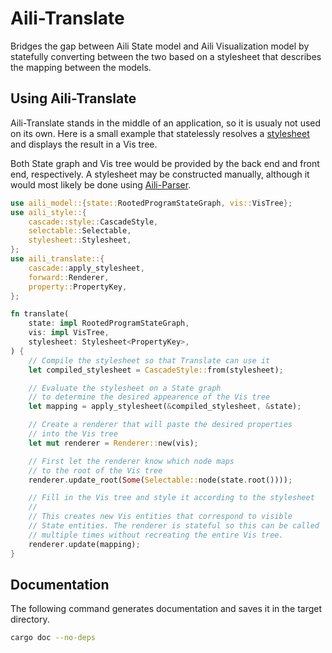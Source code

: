 # Aili-Translate

Bridges the gap between Aili State model and Aili Visualization model
by statefully converting between the two based on a stylesheet
that describes the mapping between the models.

## Using Aili-Translate

Aili-Translate stands in the middle of an application, so it is usualy
not used on its own. Here is a small example that statelessly
resolves a [stylesheet](../style) and displays the result in a Vis tree.

Both State graph and Vis tree would be provided by the back end
and front end, respectively. A stylesheet may be constructed
manually, although it would most likely be done using
[Aili-Parser](../parser).

```rust
use aili_model::{state::RootedProgramStateGraph, vis::VisTree};
use aili_style::{
    cascade::style::CascadeStyle,
    selectable::Selectable,
    stylesheet::Stylesheet,
};
use aili_translate::{
    cascade::apply_stylesheet,
    forward::Renderer,
    property::PropertyKey,
};

fn translate(
    state: impl RootedProgramStateGraph,
    vis: impl VisTree,
    stylesheet: Stylesheet<PropertyKey>,
) {
    // Compile the stylesheet so that Translate can use it
    let compiled_stylesheet = CascadeStyle::from(stylesheet);

    // Evaluate the stylesheet on a State graph
    // to determine the desired appearence of the Vis tree
    let mapping = apply_stylesheet(&compiled_stylesheet, &state);

    // Create a renderer that will paste the desired properties
    // into the Vis tree
    let mut renderer = Renderer::new(vis);

    // First let the renderer know which node maps
    // to the root of the Vis tree
    renderer.update_root(Some(Selectable::node(state.root())));

    // Fill in the Vis tree and style it according to the stylesheet
    //
    // This creates new Vis entities that correspond to visible
    // State entities. The renderer is stateful so this can be called
    // multiple times without recreating the entire Vis tree.
    renderer.update(mapping);
}
```

## Documentation

The following command generates documentation and saves it
in the target directory.

```sh
cargo doc --no-deps
```
